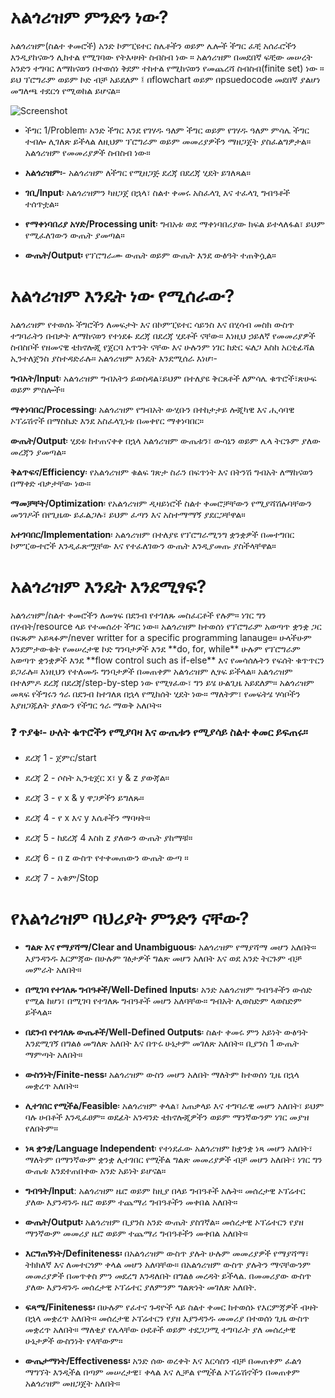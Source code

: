 
<h1>አልጎሪዝም ምንድን ነው?</h1>
<p>

አልጎሪዝም(ስልተ ቀመሮች) አንድ ኮምፒዩተር ስሌቶችን ወይም ሌሎች ችግር ፈቺ አሰራሮችን እንዲያከናውን ሊከተል የሚገባው የትእዛዛት ስብስብ ነው ። አልጎሪዝም በመደበኛ ፍቺው መሠረት አንድን ተግባር ለማከናወን በተወሰነ ቅደም ተከተል የሚከናወን የመጨረሻ ስብስብ(finite set) ነው ። ይህ ፕሮግራም ወይም ኮድ ብቻ አይደለም ፤ በflowchart ወይም በpsuedocode መደበኛ ያልሆነ መግለጫ ተደርጎ የሚወከል ይሆናል።
</p>


![Screenshot](https://github.com/HenokB/Algorithms-in-Amharic/assets/46082799/58dda912-4bf7-466f-b77c-a9cfa017821b)



- ችግር 1/Problem፡ አንድ ችግር እንደ የገሃዱ ዓለም ችግር ወይም የገሃዱ ዓለም ምሳሌ ችግር ተብሎ ሊገለጽ ይችላል ለዚህም ፕሮግራም ወይም መመሪያዎችን ማዘጋጀት ያስፈልግዎታል። አልጎሪዝም የመመሪያዎች ስብስብ ነው።

- **አልጎሪዝም፡**- አልጎሪዝም ለችግር የሚዘጋጅ ደረጃ በደረጃ ሂደት ይገለጻል። </br>
- **ገቢ/Input**፡ አልጎሪዝምን ካዘጋጀ በኋላ፣ ስልተ ቀመሩ አስፈላጊ እና ተፈላጊ ግብዓቶች ተሰጥቷል።</br>
- **የማቀነባበሪያ አሃድ/Processing unit**፡ ግብአቱ ወደ ማቀነባበሪያው ክፍል ይተላለፋል፣ ይህም የሚፈለገውን ውጤት ያመጣል።</br>
- **ውጤት/Output፡** የፕሮግራሙ ውጤት ወይም ውጤት እንደ ውፅዓት ተጠቅሷል።</br>




<h1>አልጎሪዝም እንዴት ነው የሚሰራው?</h1>
<p>
አልጎሪዝም የተወሰኑ ችግሮችን ለመፍታት እና በኮምፒዩተር ሳይንስ እና በሂሳብ መስክ ውስጥ ተግባራትን በብቃት ለማከናወን የተነደፉ ደረጃ በደረጃ ሂደቶች ናቸው። እነዚህ ኃይለኛ የመመሪያዎች ስብስቦች የዘመናዊ ቴክኖሎጂ የጀርባ አጥንት ናቸው እና ሁሉንም ነገር ከድር ፍለጋ እስከ አርቲፊሻል ኢንተለጀንስ ያስተዳድራሉ። አልጎሪዝም እንዴት እንደሚሰራ እነሆ፡-

**ግብአት/Input**፡ አልጎሪዝም ግብአትን ይወስዳል፣ይህም በተለያዩ ቅርጸቶች ለምሳሌ ቁጥሮች፣ጽሁፍ ወይም ምስሎች።

**ማቀነባበር/Processing**፡ አልጎሪዝም የግብአት ውሂቡን በተከታታይ ሎጂካዊ እና ሒሳባዊ ኦፕሬሽኖች በማስኬድ እንደ አስፈላጊነቱ በመቀየር ማቀነባበር።

**ውጤት/Output**፡ ሂደቱ ከተጠናቀቀ በኋላ አልጎሪዝም ውጤቱን፣ ውሳኔን ወይም ሌላ ትርጉም ያለው መረጃን ያመጣል።

**ቅልጥፍና/Efficiency**፡ የአልጎሪዝም ቁልፍ ገጽታ ስራን በፍጥነት እና በትንሽ ግብአት ለማከናወን በማቀድ ብቃታቸው ነው።

**ማመቻቸት/Optimization**፡ የአልጎሪዝም ዲዛይነሮች ስልተ ቀመሮቻቸውን የሚያሻሽሉባቸውን መንገዶች በየጊዜው ይፈልጋሉ፣ ይህም ፈጣን እና አስተማማኝ ያደርጋቸዋል።

**አተገባበር/Implementation**፡ አልጎሪዝም በተለያዩ የፕሮግራሚንግ ቋንቋዎች በመተግበር ኮምፒውተሮች እንዲፈጽሟቸው እና የተፈለገውን ውጤት እንዲያመጡ ያስችላቸዋል።
</p>

<h1>አልጎሪዝም እንዴት እንደሚፃፍ?</h1>

<p>
አልጎሪዝም/ስልተ ቀመሮችን ለመፃፍ በደንብ የተገለጹ መስፈርቶች የሉም። ነገር ግን በሃብት/resource ላይ የተመሰረተ ችግር ነው። አልጎሪዝም ከተወሰነ የፕሮግራም አወጣጥ ቋንቋ ጋር በፍጹም አይጻፉም/never writter for a specific programming lanauge።
ሁላችሁም እንደምታውቁት የመሠረታዊ ኮድ ግንባታዎች እንደ **do, for, while** ሁሉም የፕሮግራም አወጣጥ ቋንቋዎች እንደ **flow control such as if-else** እና የመሳሰሉትን የፍሰት ቁጥጥርን ይጋራሉ። እነዚህን የተለመዱ ግንባታዎች በመጠቀም አልጎሪዝም ሊፃፍ ይችላል።
አልጎሪዝም በተለምዶ ደረጃ በደረጃ/step-by-step ነው የሚፃፈው፣ ግን ይሄ ሁልጊዜ አይደለም። አልጎሪዝም መጻፍ የችግሩን ጎራ በደንብ ከተገለጸ በኋላ የሚከሰት ሂደት ነው። ማለትም፣ የመፍትሄ ሃሳቦችን እያዘጋጁለት ያለውን የችግር ጎራ ማወቅ አለቦት።
</p>


### ❓ ጥያቄ፡- ሁለት ቁጥሮችን የሚያባዛ እና ውጤቱን የሚያሳይ ስልተ ቀመር ይፍጠሩ።

- ደረጃ 1 - ጀምር/start

- ደረጃ 2 - ሶስት ኢንቲጀር x፣ y & z ያውጃል። 

- ደረጃ 3 - የ x & y ዋጋዎችን ይግለጹ። 

- ደረጃ 4 - የ x እና y እሴቶችን ማባዛት። 

- ደረጃ 5 - ከደረጃ 4 እስከ z ያለውን ውጤት ያከማቹ።

- ደረጃ 6 - በ z ውስጥ የተቀመጠውን ውጤት ውጣ ።

- ደረጃ 7 - አቁም/Stop


# የአልጎሪዝም ባህሪያት ምንድን ናቸው?

- **ግልጽ እና የማያሻማ/Clear and Unambiguous**፡ አልጎሪዝም የማያሻማ መሆን አለበት። እያንዳንዱ እርምጃው በሁሉም ገፅታዎች ግልጽ መሆን አለበት እና ወደ አንድ ትርጉም ብቻ መምራት አለበት።
  
- **በሚገባ የተገለጹ ግብዓቶች/Well-Defined Inputs**፡ አንድ አልጎሪዝም ግብዓቶችን ውሰድ የሚል ከሆነ፣ በሚገባ የተገለጹ ግብዓቶች መሆን አለባቸው። ግብአት ሊወስድም ላወስድም ይችላል።
  
- **በደንብ የተገለጹ ውጤቶች/Well-Defined Outputs**፡ ስልተ ቀመሩ ምን አይነት ውፅዓት እንደሚገኝ በግልፅ መግለጽ አለበት እና በጥሩ ሁኔታም መገለጽ አለበት። ቢያንስ 1 ውጤት ማምጣት አለበት።
  
- **ውስንነት/Finite-ness፡** አልጎሪዝም ውስን መሆን አለበት ማለትም ከተወሰነ ጊዜ በኋላ መቋረጥ አለበት።
  
- **ሊተገበር የሚችል/Feasible**፡ አልጎሪዝም ቀላል፣ አጠቃላይ እና ተግባራዊ መሆን አለበት፣ ይህም ባሉ ሀብቶች እንዲፈፀም። ወደፊት አንዳንድ ቴክኖሎጂዎችን ወይም ማንኛውንም ነገር መያዝ የለበትም።
  
- **ነጻ ቋንቋ/Language Independent**፡ የተነደፈው አልጎሪዝም ከቋንቋ ነጻ መሆን አለበት፣ ማለትም በማንኛውም ቋንቋ ሊተገበር የሚችል ግልጽ መመሪያዎች ብቻ መሆን አለበት፣ ነገር ግን ውጤቱ እንደተጠበቀው አንድ አይነት ይሆናል።

- **ግብዓት/Input**: አልጎሪዝም ዜሮ ወይም ከዚያ በላይ ግብዓቶች አሉት። መሰረታዊ ኦፕሬተር ያለው እያንዳንዱ ዜሮ ወይም ተጨማሪ ግብዓቶችን መቀበል አለበት።

- **ውጤት/Output፡** አልጎሪዝም ቢያንስ አንድ ውጤት ያስገኛል። መሰረታዊ ኦፕሬተርን የያዘ ማንኛውም መመሪያ ዜሮ ወይም ተጨማሪ ግብዓቶችን መቀበል አለበት።

- **እርግጠኝነት/Definiteness፡** በአልጎሪዝም ውስጥ ያሉት ሁሉም መመሪያዎች የማያሻማ፣ ትክክለኛ እና ለመተርጎም ቀላል መሆን አለባቸው። በአልጎሪዝም ውስጥ ያሉትን ማናቸውንም መመሪያዎች በመጥቀስ ምን መደረግ እንዳለበት በግልፅ መረዳት ይችላል. በመመሪያው ውስጥ ያለው እያንዳንዱ መሰረታዊ ኦፕሬተር ያለምንም ግልጽነት መገለጽ አለበት.

- **ፍጻሜ/Finiteness፡** በሁሉም የፈተና ጉዳዮች ላይ ስልተ ቀመር ከተወሰኑ የእርምጃዎች ብዛት በኋላ መቋረጥ አለበት። መሰረታዊ ኦፕሬተርን የያዘ እያንዳንዱ መመሪያ በተወሰነ ጊዜ ውስጥ መቋረጥ አለበት። ማለቂያ የሌላቸው ዑደቶች ወይም ተደጋጋሚ ተግባራት ያለ መሰረታዊ ሁኔታዎች ውስንነት የላቸውም።
  
- **ውጤታማነት/Effectiveness፡** አንድ ሰው ወረቀት እና እርሳስን ብቻ በመጠቀም ፈልጎ ማግኘት እንዲችል በጣም መሠረታዊ፣ ቀላል እና ሊቻል የሚችል ኦፕሬሽኖችን በመጠቀም አልጎሪዝም መዘጋጀት አለበት።
